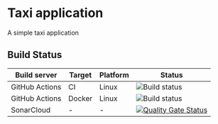 # Taxi application
A simple taxi application

## Build Status
| Build server | Target | Platform | Status |
|-|-|-|-|
| GitHub Actions | CI | Linux | ![Build status](https://github.com/linuxchata/taxi/actions/workflows/dotnet.yml/badge.svg) |
| GitHub Actions | Docker | Linux | ![Build status](https://github.com/linuxchata/taxi/actions/workflows/docker-image.yml/badge.svg) |
| SonarCloud | - | - | [![Quality Gate Status](https://sonarcloud.io/api/project_badges/measure?project=linuxchata_taxi&metric=alert_status)](https://sonarcloud.io/summary/new_code?id=linuxchata_taxi) |
